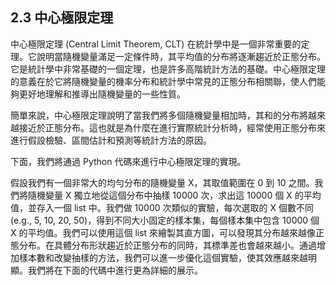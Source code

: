 ## 2.3 中心極限定理

中心極限定理 (Central Limit Theorem, CLT) 在統計學中是一個非常重要的定理。它說明當隨機變量滿足一定條件時，其平均值的分布將逐漸趨近於正態分布。它是統計學中非常基礎的一個定理，也是許多高階統計方法的基礎。中心極限定理的意義在於它將隨機變量的機率分布和統計學中常見的正態分布相關聯，使人們能夠更好地理解和推導出隨機變量的一些性質。

簡單來說，中心極限定理說明了當我們將多個隨機變量相加時，其和的分布將越來越接近於正態分布。這也就是為什麼在進行實際統計分析時，經常使用正態分布來進行假設檢驗、區間估計和預測等統計方法的原因。

下面，我們將通過 Python 代碼來進行中心極限定理的實現。

假設我們有一個非常大的均勻分布的隨機變量 X，其取值範圍在 0 到 10 之間。我們將隨機變量 X 獨立地從這個分布中抽樣 10000 次，求出這 10000 個 X 的平均值，並存入一個 list 中。我們做 10000 次類似的實驗，每次選取的 X 個數不同 (e.g., 5, 10, 20, 50)，得到不同大小固定的樣本集，每個樣本集中包含 10000 個 X 的平均值。我們可以使用這個 list 來繪製其直方圖，可以發現其分布越來越像正態分布。在具體分布形狀趨近於正態分布的同時，其標準差也會越來越小。通過增加樣本數和改變抽樣的方法，我們可以進一步優化這個實驗，使其效應越來越明顯。我們將在下面的代碼中進行更為詳細的展示。